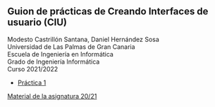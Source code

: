 ## Guion de prácticas de Creando Interfaces de usuario (CIU)

Modesto Castrillón Santana, Daniel Hernández Sosa  
Universidad de Las Palmas de Gran Canaria  
Escuela de Ingeniería en Informática  
Grado de Ingeniería Informática  
Curso 2021/2022


- [Práctica 1](P1/README.md)
<!--- - ...  --->



[Material de la asignatura 20/21](https://github.com/otsedom/CIU)

